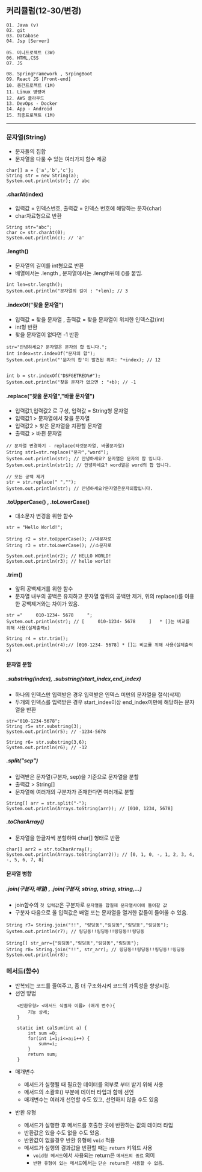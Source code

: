 ## 커리큘럼(12-30/변경)
```
01. Java (v)
02. git 
03. Database
04. Jsp [Server]

05. 미니프로젝트 (3W)
06. HTML,CSS  
07. JS

08. SpringFramework , SrpingBoot
09. React JS [Front-end]
10. 중간프로젝트 (1M)
11. Linux 명령어
12. AWS 클라우드
13. DevOps - Docker
14. App - Android
15. 최종프로젝트 (1M)
```
---
### 문자열(String)
- 문자들의 집합
- 문자열을 다룰 수 있는 여러가지 함수 제공


```
char[] a = {'a','b','c'};
String str = new String(a);
System.out.println(str); // abc
```

#### .charAt(index)
- 입력값 = 인덱스번호, 출력값 = 인덱스 번호에 해당하는 문자(char)
- char자료형으로 반환


```
String str="abc";
char c= str.charAt(0);
System.out.println(c); // 'a'
```

#### .length()
- 문자열의 길이를 int형으로 반환
- 배열에서는 .length  , 문자열에서는 .length뒤에 ()를 붙임.


```
int len=str.length();
System.out.println("문자열의 길이 : "+len); // 3
```

#### .indexOf("찾을 문자열")
- 입력값 = 찾을 문자열 ,  출력값 = 찾을 문자열이 위치한 인덱스값(int)
- int형 반환
- 찾을 문자열이 없다면 -1 반환


```
str="안녕하세요? 문자열은 문자의 합 입니다.";
int index=str.indexOf("문자의 합");
System.out.println("'문자의 합'이 발견된 위치: "+index); // 12


int b = str.indexOf("DSFGETRED%#");
System.out.println("찾을 문자가 없으면 : "+b); // -1
```

#### .replace("찾을 문자열","바꿀 문자열")
- 입력값1,입력값2 로 구성, 입력값 = String형 문자열
- 입력값1 > 문자열에서 찾을 문자열
- 입력값2 > 찾은 문자열을 치환할 문자열
- 출력값 > 바뀐 문자열


```
// 문자열 변경하기 - replace(타겟문자열, 바꿀문자열)
String str1=str.replace("문자","word");
System.out.println(str); // 안녕하세요? 문자열은 문자의 합 입니다.
System.out.println(str1); // 안녕하세요? word열은 word의 합 입니다.

// 모든 공백 제거
str = str.replace(" ","");
System.out.println(str); // 안녕하세요?문자열은문자의합입니다.
```

#### .toUpperCase() , .toLowerCase()
- 대소문자 변경을 위한 함수


```
str = "Hello World!";
		
String r2 = str.toUpperCase(); //대문자로
String r3 = str.toLowerCase(); //소문자로

System.out.println(r2); // HELLO WORLD!
System.out.println(r3); // hello world!
```

#### .trim()
- 앞뒤 공백제거를 위한 함수
- 문자열 내부의 공백은 유지하고 문자열 앞뒤의 공백만 제거, 위의 replace()를 이용한 공백제거와는 차이가 있음.


```		
str ="     010-1234- 5678     ";
System.out.println(str); // [     010-1234- 5678     ]   * []는 비교를 위해 사용(실제출력x)

String r4 = str.trim();
System.out.println(r4);// [010-1234- 5678] * []는 비교를 위해 사용(실제출력x)
```

#### 문자열 분할
##### .substring(index), .substring(start_index,end_index)
- 하나의 인덱스만 입력받은 경우 입력받은 인덱스 미만의 문자열을 절삭(삭제)
- 두개의 인덱스를 입력받은 경우 start_index이상 end_index미만에 해당하는 문자열을 반환


```
str="010-1234-5678";
String r5= str.substring(3);
System.out.println(r5); // -1234-5678

String r6= str.substring(3,6);
System.out.println(r6); // -12
```

##### .split("sep")
- 입력받은 문자열(구분자, sep)을 기준으로 문자열을 분할
- 출력값 > String[]
- 문자열에 여러개의 구분자가 존재한다면 여러개로 분할


```
String[] arr = str.split("-");
System.out.println(Arrays.toString(arr)); // [010, 1234, 5678]
```

##### .toCharArray()
- 문자열을 한글자씩 분할하여 char[] 형태로 반환


```
char[] arr2 = str.toCharArray();
System.out.println(Arrays.toString(arr2)); // [0, 1, 0, -, 1, 2, 3, 4, -, 5, 6, 7, 8]
```

#### 문자열 병합
##### .join(구분자,배열) , .join(구분자, string, string, string,...)
- join함수의 `첫 입력값`은 구분자로 `문자열을 합칠때 문자열사이에 들어갈 값`
- 구분자 다음으로 올 입력값은 배열 또는 문자열을 열거한 값들이 들어올 수 있음.


```
String r7= String.join("!!", "링딩동","링딩동","링딩동","링딩동");
System.out.println(r7); // 링딩동!!링딩동!!링딩동!!링딩동

String[] str_arr={"링딩동","링딩동","링딩동","링딩동"};
String r8= String.join("!!", str_arr); // 링딩동!!링딩동!!링딩동!!링딩동
System.out.println(r8);
```


### 메서드(함수)
- 반복되는 코드를 줄여주고, 좀 더 구조화시켜 코드의 가독성을 향상시킴.
- 선언 방법


```
	<반환유형> <메서드 식별자 이름> (매개 변수){
		기능 상세;
	}

	static int calSum(int a) {
		int sum =0;
		for(int i=1;i<=a;i++) {
			sum+=i;
		}
		return sum;
	}
```

+ 매개변수
	+ 메서드가 실행될 때 필요한 데이터를 외부로 부터 받기 위해 사용
	+ 메서드의 소괄호() 부분에 데이터 타입과 함께 선언
	+ 매개변수는 여러개 선언할 수도 있고, 선언하지 않을 수도 있음

+ 반환 유형
	+ 메서드가 실행한 후 메서드를 호출한 곳에 반환하는 값의 데이터 타입
	+ 반환값은 있을 수도 없을 수도 있음.
	+ 반환값이 없을경우 반환 유형에 `void` 적용
	+ 메서드가 실행의 결과값을 반환할 때는 `return` 키워드 사용
		+ `void형 메서드`에서 사용되는 return은 `메서드의 종료` 의미
		+ `반환 유형이 있는 메서드`에서는 `단순 return은 사용할 수 없음`.
